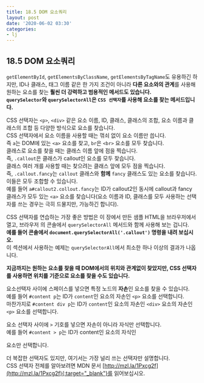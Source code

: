 ```yaml
---
title: 18.5 DOM 요소쿼리
layout: post
date: '2020-06-02 03:30'
categories:
- lj
---
```


## 18.5 DOM 요소쿼리

`getElementById`, `getElementsByClassName`, `getElementsByTagName`도 유용하긴 하지만, 
ID나 클래스, 태그 이름 같은 한 가지 조건이 아니라 **다른 요소와의 관계**를 사용해 원하는 요소를 
찾는 **훨씬 더 강력하고 범용적인 메서드도 있습니다.**  
**`querySelector`와 `querySelectorAll`은 `CSS 선택자`를 사용해 요소를 찾는 메서드입니다.**  

CSS 선택자는 `<p>`, `<div>` 같은 요소 이름, ID, 클래스, 클래스의 조합, 요소 이름과 클래스의 조합 
등 다양한 방식으로 요소를 찾습니다.  
CSS 선택자에서 요소 이름을 사용할 때는 꺾쇠 없이 요소 이름만 씁니다.  
즉 `a`는 DOM에 있는 `<a>` 요소를 찾고, `br`은 `<br>` 요소를 모두 찾습니다.  
클래스로 요소를 찾을 때는 클래스 이름 앞에 점을 찍습니다.  
즉, `.callout`은 클래스가 callout인 요소를 모두 찾습니다.  
클래스 여러 개를 사용할 때는 찾으려는 클래스 앞에 모두 점을 찍습니다.  
즉, `.callout.fancy`는 `callout` 클래스와 **함께** `fancy` 클래스도 있는 요소를 찾습니다.  
이들은 모두 조합할 수 있습니다.  
예를 들어 `a#callout2.collout.fancy`는 ID가 callout2인 동시에 callout과 fancy 클래스가 모두 있는 
`<a>` 요소를 찾습니다(요소 이름과 ID, 클래스를 모두 사용하는 선택자를 쓰는 경우는 극히 
드물지만, 가능하긴 합니다).

CSS 선택자를 연습하는 가장 좋은 방법은 이 장에서 만든 샘플 HTML을 브라우저에서 열고, 브라우저 
의 콘솔에서 `querySelectorAll` 메서드와 함께 사용해 보는 겁니다.  
**예를 들어 콘솔에서 `document.querySelectorAll('.callout')` 명령을 내려 보십시오.**  
이 섹션에서 사용하는 예제는 `querySelectorAll`에서 최소한 하나 이상의 결과가 나옵니다.

**지금까지는 원하는 요소를 찾을 때 DOM에서의 위치와 관계없이 찾았지만, CSS 선택자를 사용하면 
위치를 기준으로 요소를 찾을 수도 있습니다.**

요소선택자 사이에 스페이스를 넣으면 특정 노드의 **자손**인 요소를 찾을 수 있습니다.  
예를 들어 `#content p`는 ID가 `content`인 요소의 자손인 `<p>` 요소를 선택합니다.  
마찬가지로 `#content div p`는 ID가 `content`인 요소의 자손인 `<div>` 요소의 자손인 `<p>` 요소를 
선택합니다.  

요소 선택자 사이에 `>` 기호를 넣으면 자손이 아니라 자식만 선택합니다.  
예를 들어 `#content > p`는 ID가 content인 요소의 자식인 <p> 요소만 선택합니다.

더 복잡한 선택자도 있지만, 여기서는 가장 널리 쓰는 선택자만 설명합니다.  
CSS 선택자 전체를 알아보려면 MDN 문서 [http://mzl.la/1Pxcg2f](http://mzl.la/1Pxcg2f){:target="_blank"}를 
읽어보십시오.













